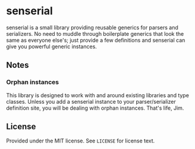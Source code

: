 # senserial
senserial is a small library providing reusable generics for parsers and
serializers. No need to muddle through boilerplate generics that look the same
as everyone else's; just provide a few definitions and senserial can give you
powerful generic instances.

## Notes
### Orphan instances
This library is designed to work with and around existing libraries and type
classes. Unless you add a senserial instance to your parser/serializer
definition site, you will be dealing with orphan instances. That's life, Jim.

## License
Provided under the MIT license. See `LICENSE` for license text.
